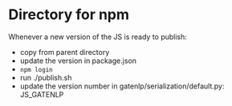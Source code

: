 # Directory for npm

Whenever a new version of the JS is ready to publish:
* copy from parent directory
* update the version in package.json
* `npm login`
* run ./publish.sh
* update the version number in gatenlp/serialization/default.py: JS_GATENLP
